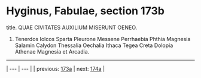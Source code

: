 # Hyginus, Fabulae, section 173b

title. QUAE CIVITATES AUXILIUM MISERUNT OENEO.



1. Tenerdos Iolcos Sparta Pleurone Messene Perrhaebia Phthia Magnesia Salamin Calydon Thessalia Oechalia Ithaca Tegea Creta Dolopia Athenae Magnesia et Arcadia.



---

| --- | --- |
| previous: [173a](../173a/) | next: [174a](../174a/) |